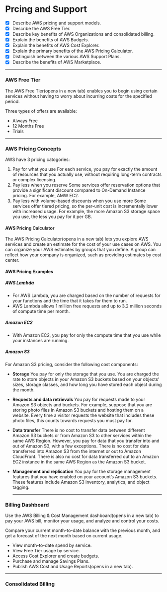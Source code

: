 # Prcing and Support

- [X] Describe AWS pricing and support models.
- [X] Describe the AWS Free Tier.
- [X] Describe key benefits of AWS Organizations and consolidated billing.
- [X] Explain the benefits of AWS Budgets.
- [X] Explain the benefits of AWS Cost Explorer.
- [X] Explain the primary benefits of the AWS Pricing Calculator.
- [X] Distinguish between the various AWS Support Plans.
- [X] Describe the benefits of AWS Marketplace.

---
### AWS Free Tier 
The AWS Free Tier(opens in a new tab) enables you to begin using certain services without having to worry about incurring costs for the specified period. 

Three types of offers are available: 

- Always Free
- 12 Months Free
- Trials

---
### AWS Pricing Concepts
AWS have 3 pricing catogories:
1. Pay for what you use
    For each service, you pay for exactly the amount of resources that you actually use, without requiring long-term contracts or complex licensing.
2. Pay less when you reserve
    Some services offer reservation options that provide a significant discount compared to On-Demand Instance pricing.
    For example, AMW EC2.
3. Pay less with volume-based discounts when you use more
    Some services offer tiered pricing, so the per-unit cost is incrementally lower with increased usage.
    For example, the more Amazon S3 storage space you use, the less you pay for it per GB.

#### AWS Pricing Calculator
The AWS Pricing Calculator(opens in a new tab) lets you explore AWS services and create an estimate for the cost of your use cases on AWS. You can organize your AWS estimates by groups that you define. A group can reflect how your company is organized, such as providing estimates by cost center.

#### AWS Pricing Examples
##### AWS Lambda
- For AWS Lambda, you are charged based on the number of requests for your functions and the time that it takes for them to run.
- AWS Lambda allows 1 million free requests and up to 3.2 million seconds of compute time per month.

##### Amazon EC2
- With Amazon EC2, you pay for only the compute time that you use while your instances are running.

##### Amazon S3
For Amazon S3 pricing, consider the following cost components:

- **Storage** 
    You pay for only the storage that you use. You are charged the rate to store objects in your Amazon S3 buckets based on your objects’ sizes, storage classes, and how long you have stored each object during the month.
- **Requests and data retrievals** 
    You pay for requests made to your Amazon S3 objects and buckets. For example, suppose that you are storing photo files in Amazon S3 buckets and hosting them on a website. Every time a visitor requests the website that includes these photo files, this counts towards requests you must pay for.
- **Data transfer**
    There is no cost to transfer data between different Amazon S3 buckets or from Amazon S3 to other services within the same AWS Region. However, you pay for data that you transfer into and out of Amazon S3, with a few exceptions. There is no cost for data transferred into Amazon S3 from the internet or out to Amazon CloudFront. There is also no cost for data transferred out to an Amazon EC2 instance in the same AWS Region as the Amazon S3 bucket.
- **Management and replication** 
    You pay for the storage management features that you have enabled on your account’s Amazon S3 buckets. These features include Amazon S3 inventory, analytics, and object tagging.

    ---
### Billing Dashboard
Use the AWS Billing & Cost Management dashboard(opens in a new tab) to pay your AWS bill, monitor your usage, and analyze and control your costs.

Compare your current month-to-date balance with the previous month, and get a forecast of the next month based on current usage.
- View month-to-date spend by service.
- View Free Tier usage by service.
- Access Cost Explorer and create budgets.
- Purchase and manage Savings Plans.
- Publish AWS Cost and Usage Reports(opens in a new tab).

---
### Consolidated Billing